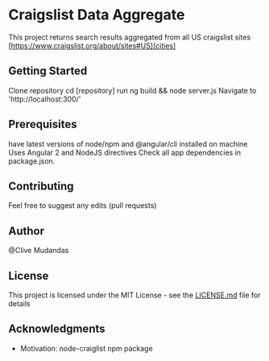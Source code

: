 # Craigslist Data Aggregate

This project returns search results aggregated from all US craigslist sites [https://www.craigslist.org/about/sites#US](cities)

## Getting Started

Clone repository 
cd [repository]
run ng build && node server.js
Navigate to 'http://localhost:300/'

## Prerequisites

have latest versions of node/npm and @angular/cli installed on machine
Uses Angular 2 and NodeJS directives
Check all app dependencies in package.json.


## Contributing

Feel free to suggest any edits (pull requests)


## Author

@Clive Mudandas

## License

This project is licensed under the MIT License - see the [LICENSE.md](LICENSE.md) file for details

## Acknowledgments

* Motivation: node-craiglist npm package

